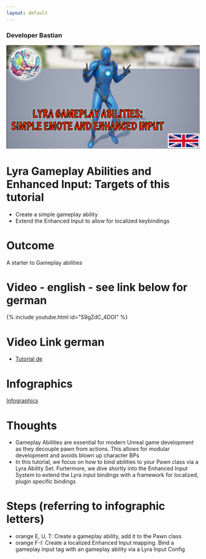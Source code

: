 ```yaml
---
layout: default
---
```

### Developer Bastian

![Developer Bastian](/assets/images/abilities_en.png)

# Lyra Gameplay Abilities and Enhanced Input: Targets of this tutorial
*	Create a simple gameplay ability
*	Extend the Enhanced Input to allow for localized keybindings

# Outcome
A starter to Gameplay abilities 

# Video - english - see link below for german
{% include youtube.html id="S9gZdC_4DOI" %}

# Video Link german
*	[Tutorial de](https://youtu.be/L2pJ7EZgras)

# Infographics
[Infographics](https://github.com/DeveloperBastian/Unreal-Lyra-Concepts/blob/main/infographics/Unreal%20Lyra.pdf)

# Thoughts
*	Gameplay Abilities are essential for modern Unreal game development as they decouple pawn from actions. This allows for modular development and avoids blown up character BPs
*	In this tutorial, we focus on how to bind abilities to your Pawn class via a Lyra Ability Set. Furtermore, we dive shortly into the Enhanced Input System to extend the Lyra input bindings with a framework for localized, plugin specific bindings

# Steps (referring to infographic letters)
*	orange E, U, T: 	Create a gameplay ability, add it to the Pawn class
*	orange F-I:			Create a localized Enhanced Input mapping. Bind a gameplay input tag with an gameplay ability via a Lyra Input Config



